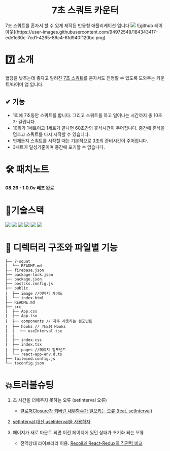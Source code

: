 <h1 align="middle"> 7초 스쿼트 카운터 </h1>
7초 스쿼트를 혼자서 할 수 있게 제작된 반응형 애플리케이션 입니다
<img src="https://img.shields.io/badge/version-1.0.0-yellow">
![github 레이아웃](https://user-images.githubusercontent.com/94972549/184343417-ede1c60c-7cd1-4265-86c4-6fd940f120bc.png)

# 7️⃣ 소개

혈당을 낮추는데 좋다고 알려진 [7초 스쿼트](http://www.kyobobook.co.kr/product/detailViewKor.laf?mallGb=KOR&ejkGb=KOR&barcode=9791165342432)를 혼자서도 진행할 수 있도록 도와주는 카운트/타이머 앱 입니다.

## ✔ 기능

- 1회에 7초동안 스쿼트를 합니다. 그리고 스쿼트를 하고 일어나는 시간까지 총 10초가 걸립니다.
- 10회가 1세트이고 1세트가 끝나면 60초간의 휴식시간이 주어집니다. 중간에 휴식을 멈추고 스쿼트를 다시 시작할 수 있습니다.
- 언제든지 스쿼트를 시작할 때는 기본적으로 3초의 준비시간이 주어집니다.
- 3세트가 달성기준이며 중간에 포기할 수 없습니다.

# 🛠 패치노트

#### 08.26 - 1.0.0v 배포 완료

# 📌기술스택

<img src="https://img.shields.io/badge/react-61DAFB?style=for-the-badge&logo=react&logoColor=black"> <img src="https://img.shields.io/badge/typescript-3178C6?style=for-the-badge&logo=typescript&logoColor=white"> <img src="https://img.shields.io/badge/recoiljs-000000?style=for-the-badge&logo=recoiljs&logoColor=white"> <img src="https://img.shields.io/badge/reactrouter-CA4245?style=for-the-badge&logo=reactrouter&logoColor=white"> <img src="https://img.shields.io/badge/tailwindcss-06B6D4?style=for-the-badge&logo=tailwindcss&logoColor=white">
<img src="https://img.shields.io/badge/daisyui-dd34d8?style=for-the-badge&logo=daisyUI&logoColor=white">

<!--React.js, Typescript, Recoil, React-Router, TailwindCSS, DaisyUI-->

# 📃 디렉터리 구조와 파일별 기능

```
├── 7-squat
|  └── README.md
├── firebase.json
├── package-lock.json
├── package.json
├── postcss.config.js
├── public
|  ├── image //이미지 가이드
|  └── index.html
├── README.md
├── src
|  ├── App.css
|  ├── App.tsx
|  ├── components // 자주 사용하는 컴포넌트
|  ├── hooks // 커스텀 Hooks
|  |  └── useInterval.tsx
|  |
|  ├── index.css
|  ├── index.tsx
|  ├── pages //페이지 컴포넌트
|  └── react-app-env.d.ts
├── tailwind.config.js
└── tsconfig.json
```

# 💥트러블슈팅

1. 초 시간을 더해주지 못하는 오류 (setInterval 오류)

   - [클로저Closure가 되버린 내부함수가 일으키는 오류 (feat. setInterval)](https://goldbear2022.tistory.com/m/31)

2. [setInterval 대신 useInterval을 사용하자](https://velog.io/@goldbear2022/setInterval-특징과-useInterval)

3. 페이지가 새로 마운트 되면 이전 페이지에 있던 상태가 초기화 되는 오류
   - 전역상태 라이브러리 이용. [Recoil과 React-Redux의 직관력 비교](https://velog.io/@goldbear2022/Recoil과-React-Redux의-직관력-비교)
